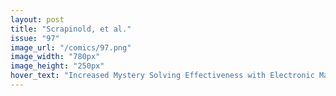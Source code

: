 ```yaml
---
layout: post
title: "Scrapinold, et al."
issue: "97"
image_url: "/comics/97.png"
image_width: "780px"
image_height: "250px"
hover_text: "Increased Mystery Solving Effectiveness with Electronic Mail: A Case Study"
---
```


